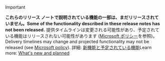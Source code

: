 > [!Important]
> <span data-ttu-id="16eff-101">**これらのリリース ノートで説明されている機能の一部は、まだリリースされていません。**</span><span class="sxs-lookup"><span data-stu-id="16eff-101">**Some of the functionality described in these release notes has not been released.**</span></span> <span data-ttu-id="16eff-102">提供タイムラインは変更される可能性があり、予定されている機能はリリースされない可能性があります ([Microsoft ポリシー](https://go.microsoft.com/fwlink/p/?linkid=2007332)を参照)。</span><span class="sxs-lookup"><span data-stu-id="16eff-102">Delivery timelines may change and projected functionality may not be released (see [Microsoft policy](https://go.microsoft.com/fwlink/p/?linkid=2007332)).</span></span> <span data-ttu-id="16eff-103">詳細: [新機能と予定されている機能](/dynamics365-release-plan/2019wave2/artificial-intelligence/dynamics365-virtual-agent-for-customer-service/planned-features)</span><span class="sxs-lookup"><span data-stu-id="16eff-103">Learn more: [What's new and planned](/dynamics365-release-plan/2019wave2/artificial-intelligence/dynamics365-virtual-agent-for-customer-service/planned-features)</span></span>

